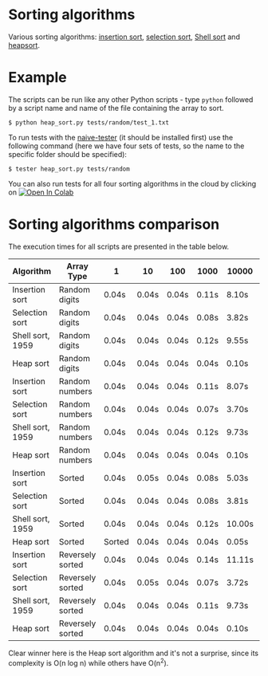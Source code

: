 # Sorting algorithms

Various sorting algorithms: [insertion sort](https://en.wikipedia.org/wiki/Insertion_sort), [selection sort](https://en.wikipedia.org/wiki/Selection_sort), [Shell sort](https://en.wikipedia.org/wiki/Shellsort) and [heapsort](https://en.wikipedia.org/wiki/Heapsort).

# Example

The scripts can be run like any other Python scripts - type `python` followed by a script name and name of the file containing the array to sort.

~~~
$ python heap_sort.py tests/random/test_1.txt
~~~

To run tests with the [naive-tester](https://github.com/FilippSolovev/naive-tester) (it should be installed first) use the following command (here we have four sets of tests, so the name to the specific folder should be specified):

~~~
$ tester heap_sort.py tests/random
~~~

You can also run tests for all four sorting algorithms in the cloud by clicking on [![Open In Colab](https://colab.research.google.com/assets/colab-badge.svg)](https://colab.research.google.com/github/FilippSolovev/algorithms/blob/master/simple_sorting/simple_sorting_test_report.ipynb)

# Sorting algorithms comparison

The execution times for all scripts are presented in the table below.

| Algorithm  | Array Type | 1 | 10 | 100 | 1000 | 10000 | 100000 |
| --- | --- | --- | --- | --- | --- | --- | --- |
| Insertion sort | Random digits | 0.04s | 0.04s | 0.04s | 0.11s | 8.10s | 802.95s |
| Selection sort | Random digits | 0.04s | 0.04s | 0.04s | 0.08s | 3.82s | 379.50s |
| Shell sort, 1959 | Random digits | 0.04s | 0.04s | 0.04s | 0.12s | 9.55s | 817.71s |
| Heap sort | Random digits | 0.04s | 0.04s | 0.04s | 0.04s | 0.10s | 0.75s |
| Insertion sort | Random numbers | 0.04s | 0.04s | 0.04s | 0.11s | 8.07s | 902.92s |
| Selection sort | Random numbers | 0.04s | 0.04s | 0.04s | 0.07s | 3.70s | 403.93s |
| Shell sort, 1959 | Random numbers | 0.04s | 0.04s | 0.04s | 0.12s | 9.73s | 988.39s |
| Heap sort | Random numbers | 0.04s | 0.04s | 0.04s | 0.04s | 0.10s | 0.86s |
| Insertion sort | Sorted | 0.04s | 0.05s | 0.04s | 0.08s | 5.03s | 504.98s |
| Selection sort | Sorted | 0.04s | 0.04s | 0.04s | 0.08s | 3.81s | 380.67s |
| Shell sort, 1959 | Sorted | 0.04s | 0.04s | 0.04s | 0.12s | 10.00s | 863.74s |
| Heap sort | Sorted |  Sorted | 0.04s | 0.04s | 0.04s | 0.05s | 0.11s | 0.88s |
| Insertion sort | Reversely sorted | 0.04s | 0.04s | 0.04s | 0.14s | 11.11s | 1147.10s |
| Selection sort | Reversely sorted | 0.04s | 0.05s | 0.04s | 0.07s | 3.72s | 381.60s |
| Shell sort, 1959 | Reversely sorted | 0.04s | 0.04s | 0.04s | 0.11s | 9.73s | 837.60s |
| Heap sort | Reversely sorted | 0.04s | 0.04s | 0.04s | 0.04s | 0.10s | 0.81s |

Clear winner here is the Heap sort algorithm and it's not a surprise, since its complexity is O(n log n) while others have O(n<sup>2</sup>).
